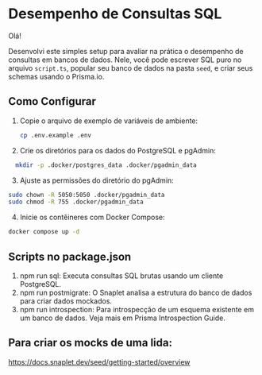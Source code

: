# Desempenho de Consultas SQL

Olá!

Desenvolvi este simples setup para avaliar na prática o desempenho de consultas em bancos de dados. Nele, você pode escrever SQL puro no arquivo `script.ts`, popular seu banco de dados na pasta `seed`, e criar seus schemas usando o Prisma.io.

## Como Configurar

1. Copie o arquivo de exemplo de variáveis de ambiente:
   ```bash
   cp .env.example .env
   ```
2. Crie os diretórios para os dados do PostgreSQL e pgAdmin:
  ```bash
    mkdir -p .docker/postgres_data .docker/pgadmin_data
```
3. Ajuste as permissões do diretório do pgAdmin:
```bash
sudo chown -R 5050:5050 .docker/pgadmin_data
sudo chmod -R 755 .docker/pgadmin_data
```
4. Inicie os contêineres com Docker Compose:
```bash
docker compose up -d
```

## Scripts no package.json
1. npm run sql: Executa consultas SQL brutas usando um cliente PostgreSQL.
2. npm run postmigrate: O Snaplet analisa a estrutura do banco de dados para criar dados mockados.
3. npm run introspection: Para introspecção de um esquema existente em um banco de dados. Veja mais em Prisma Introspection Guide.


## Para criar os mocks de uma lida:
https://docs.snaplet.dev/seed/getting-started/overview

